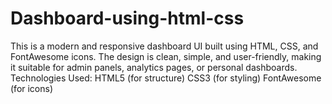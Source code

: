 # Dashboard-using-html-css
This is a modern and responsive dashboard UI built using HTML, CSS, and FontAwesome icons. The design is clean, simple, and user-friendly, making it suitable for admin panels, analytics pages, or personal dashboards.  Technologies Used: HTML5 (for structure)  CSS3 (for styling)  FontAwesome (for icons)
